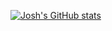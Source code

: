 <!-- ### Hi there 👋 -->

<!--
**jps725/jps725** is a ✨ _special_ ✨ repository because its `README.md` (this file) appears on your GitHub profile.

Here are some ideas to get you started:

- 🔭 I’m currently working on ...
- 🌱 I’m currently learning ...
- 👯 I’m looking to collaborate on ...
- 🤔 I’m looking for help with ...
- 💬 Ask me about ...
- 📫 How to reach me: ...
- 😄 Pronouns: ...
- ⚡ Fun fact: ...
-->
[![Josh's GitHub stats](https://github-readme-stats.vercel.app/api?username=jps725)](https://github.com/jps725/github-readme-stats)
